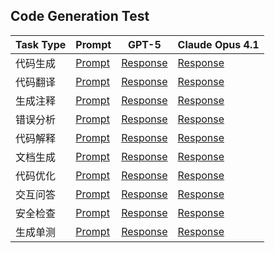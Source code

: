 ## Code Generation Test
| Task Type | Prompt | GPT-5 | Claude Opus 4.1 |
|-----------|----------------------|------------------|---------------|
| 代码生成 | [Prompt](./prompts-completion.txt) | [Response](./response-gpt5-completion.txt) | [Response](./response-claude41-completion.txt) |
| 代码翻译 | [Prompt](./prompts-codetranslation.txt) | [Response](./response-gpt5-codetranslation.txt) | [Response](./response-claude41-codetranslation.txt) |
| 生成注释 | [Prompt](./prompts-codecomments.txt) | [Response](./response-gpt5-codecomments.txt) | [Response](./response-claude41-codecomments.txt) |
| 错误分析 | [Prompt](./prompts-erranalysis.txt) | [Response](./response-gpt5-erranalysis.txt) | [Response](./response-claude41-erranalysis.txt) |
| 代码解释 | [Prompt](./prompts-explain.txt) | [Response](./response-gpt5-explain.txt) | [Response](./response-claude41-explain.txt) |
| 文档生成 | [Prompt](./prompts-generatedoc.txt) | [Response](./response-gpt5-generatedoc.txt) | [Response](./response-claude41-generatedoc.txt) |
| 代码优化 | [Prompt](./prompts-optimization.txt) | [Response](./response-gpt5-optimization.txt) | [Response](./response-claude41-optimization.txt) |
| 交互问答 | [Prompt](./prompts-QnA.txt) | [Response](./response-gpt5-QnA.txt) | [Response](./response-claude41-QnA.txt) |
| 安全检查 | [Prompt](./prompts-securitycheck.txt) | [Response](./response-gpt5-securitycheck.txt) | [Response](./response-claude41-securitycheck.txt) |
| 生成单测 | [Prompt](./prompts-unittestcase.txt) | [Response](./response-gpt5-unittestcase.txt) | [Response](./response-claude41-unittestcase.txt) |